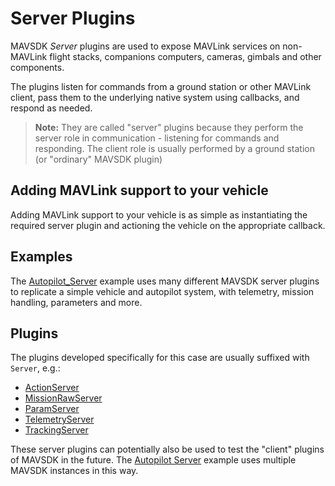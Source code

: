 # Server Plugins

MAVSDK _Server_ plugins are used to expose MAVLink services on non-MAVLink flight stacks, companions computers, cameras, gimbals and other components.

The plugins listen for commands from a ground station or other MAVLink client, pass them to the underlying native system using callbacks, and respond as needed. 

> **Note:** They are called "server" plugins because they perform the server role in communication - listening for commands and responding.
> The client role is usually performed by a ground station (or "ordinary" MAVSDK plugin)


## Adding MAVLink support to your vehicle

Adding MAVLink support to your vehicle is as simple as instantiating the required server plugin and actioning the vehicle on the appropriate callback.

## Examples

The [Autopilot_Server](../examples/autopilot_server.md) example uses many different MAVSDK server plugins to replicate a simple vehicle and autopilot system, with telemetry, mission handling, parameters and more.

## Plugins

The plugins developed specifically for this case are usually suffixed with `Server`, e.g.:

- [ActionServer](../api_reference/classmavsdk_1_1_action_server.md)
- [MissionRawServer](../api_reference/classmavsdk_1_1_mission_raw_server.md)
- [ParamServer](../api_reference/classmavsdk_1_1_param_server.md)
- [TelemetryServer](../api_reference/classmavsdk_1_1_telemetry_server.md)
- [TrackingServer](../api_reference/classmavsdk_1_1_tracking_server.md)

These server plugins can potentially also be used to test the "client" plugins of MAVSDK in the future. The [Autopilot Server](../examples/server_plugins.md) example uses multiple MAVSDK instances in this way.
